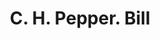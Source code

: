 ---
doi: 10.7916/D8WD5BKW
date_other: '1880'
date_other_textual: 1880-1889
form: printed ephemera
genre:
- Invoices
name:
- C. H. Pepper
object_in_context_url: https://biggert.cul.columbia.edu/items/view/ave_biggert_00964
subject_hierarchical_geographic:
- New York, New York, United States
subject_name:
- C. H. Pepper
title: C. H. Pepper. Bill
sort_title: C. H. Pepper. Bill
call_number: ave_biggert_00964
coordinates:
- 40.71277777777778,-74.00583333333333
pid: ave_biggert_00964
identifiers: ave_biggert_00964
permalink: /biggert/ave_biggert_00964/
layout: iiif-image-page
---